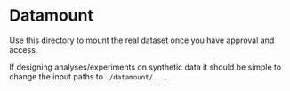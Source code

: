 # Datamount

Use this directory to mount the real dataset once you have approval and access.

If designing analyses/experiments on synthetic data it should be simple to change the input paths to `./datamount/...`.